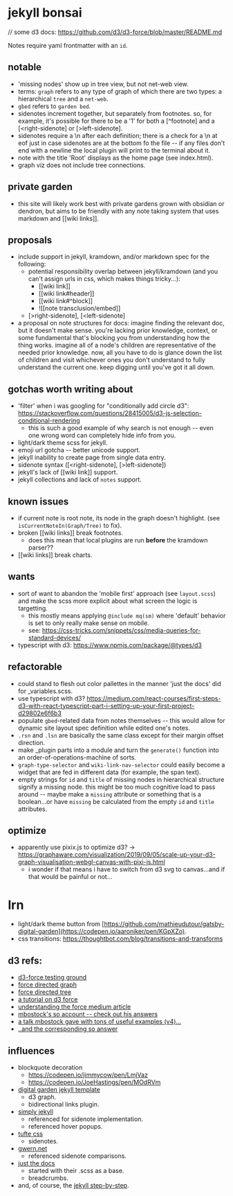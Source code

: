 # jekyll bonsai

// some d3 docs: https://github.com/d3/d3-force/blob/master/README.md

Notes require yaml frontmatter with an `id`.

## notable
- 'missing nodes' show up in tree view, but not net-web view.
- terms: `graph` refers to any type of graph of which there are two types: a hierarchical `tree` and a `net-web`.
- `gbed` refers to `garden bed`.
- sidenotes increment together, but separately from footnotes. so, for example, it's possible for there to be a '1' for both a \[\^footnote] and a \[\<right-sidenote] or \[\>left-sidenote].
- sidenotes require a \n after each definition; there is a check for a \n at eof just in case sidenotes are at the bottom fo the file -- if any files don't end with a newline the local plugin will print to the terminal about it.
- note with the title 'Root' displays as the home page (see index.html).
- graph viz does not include tree connections.

## private garden
- this site will likely work best with private gardens grown with obsidian or dendron, but aims to be friendly with any note taking system that uses markdown and \[\[wiki links]].

## proposals
- include support in jekyll, kramdown, and/or markdown spec for the following:
    - potential responsibility overlap between jekyll/kramdown (and you can't assign urls in css, which makes things tricky...):
        - \[\[wiki link]] 
        - \[\[wiki link#header]]
        - \[\[wiki link#^block]]
        - \!\[\[note transclusion/embed]]
    - \[\>right-sidenote], \[\<left-sidenote]
- a proposal on note structures for docs: imagine finding the relevant doc, but it doesn't make sense. you're lacking prior knowledge, context, or some fundamental that's blocking you from understanding how the thing works. imagine all of a node's children are representative of the needed prior knowledge. now, all you have to do is glance down the list of children and visit whichever ones you don't understand to fully understand the current one. keep digging until you've got it all down.

## gotchas worth writing about
- 'filter' when i was googling for "conditionally add circle d3": https://stackoverflow.com/questions/28415005/d3-js-selection-conditional-rendering
	- this is such a good example of why search is not enough -- even one wrong word can completely hide info from you.
- light/dark theme scss for jekyll.
- emoji url gotcha -- better unicode support.
- jekyll inability to create page from single data entry.
- sidenote syntax ([<right-sidenote], [>left-sidenote])
- jekyll's lack of \[\[wiki link]] support.
- jekyll collections and lack of `notes` support.

## known issues
- if current note is root note, its node in the graph doesn't highlight. (see `isCurrentNoteIn(Graph/Tree)` to fix).
- broken \[\[wiki links]] break footnotes.
    - does this mean that local plugins are run **before** the kramdown parser??
- \[\[wiki links]] break charts.

## wants
- sort of want to abandon the 'mobile first' approach (see `layout.scss`) and make the scss more explicit about what screen the logic is targetting.
    - this mostly means applying `@include mq(sm)` where 'default' behavior is set to only really make sense on mobile.
    - see: https://css-tricks.com/snippets/css/media-queries-for-standard-devices/
- typescript with d3: https://www.npmjs.com/package/@types/d3

## refactorable
- could stand to flesh out color pallettes in the manner 'just the docs' did for _variables.scss.
- use typescript with d3? https://medium.com/react-courses/first-steps-d3-with-react-typescript-part-i-setting-up-your-first-project-d29802e6f6b3
- populate `gbed`-related data from notes themselves -- this would allow for dynamic site layout spec definition while edited one's notes.
- `.rsn` and `.lsn` are basically the same class except for their margin offset direction.
- make _plugin parts into a module and turn the `generate()` function into an order-of-operations-machine of sorts.
- `graph-type-selector` and `wiki-link-nav-selector` could easily become a widget that are fed in different data (for example, the span text).
- empty strings for `id` and `title` of missing nodes in hierarchical structure signify a missing node. this might be too much cognitive load to pass around -- maybe make a `missing` attribute or something that is a boolean...or have `missing` be calculated from the empty `id` and `title` attributes.

## optimize
- apparently use pixix.js to optimize d3? -> https://graphaware.com/visualization/2019/09/05/scale-up-your-d3-graph-visualisation-webgl-canvas-with-pixi-js.html
    - i wonder if that means i have to switch from d3 svg to canvas...and if that would be painful or not...

# lrn
- light/dark theme button from [https://github.com/mathieudutour/gatsby-digital-garden](https://codepen.io/aaroniker/pen/KGpXZo).
- css transitions: https://thoughtbot.com/blog/transitions-and-transforms

## d3 refs:
- [d3-force testing ground](https://bl.ocks.org/steveharoz/8c3e2524079a8c440df60c1ab72b5d03)
- [force directed graph](https://observablehq.com/@d3/force-directed-graph)
- [force directed tree](https://observablehq.com/@d3/force-directed-tree)
- [a tutorial on d3 force](https://observablehq.com/@ben-tanen/a-tutorial-to-using-d3-force-from-someone-who-just-learned-ho#center_sect)
- [understanding the force medium article](https://medium.com/@sxywu/understanding-the-force-ef1237017d5)
- [mbostock's so account -- check out his answers](https://stackoverflow.com/users/365814/mbostock)
- [a talk mbostock gave with tons of useful examples (v4)...](https://mbostock.github.io/d3/talk/20110921/#0)
- [..and the corresponding so answer](https://stackoverflow.com/questions/9712516/how-can-i-construct-a-tree-using-d3-and-its-force-layout)

## influences
- blockquote decoration
    - https://codepen.io/jimmycow/pen/LmjVaz
    - https://codepen.io/JoeHastings/pen/MOdRVm
- [digital garden jekyll template](https://github.com/maximevaillancourt/digital-garden-jekyll-template)
    - d3 graph.
    - bidirectional links plugin.
- [simply jekyll](https://github.com/raghuveerdotnet/simply-jekyll)
    - referenced for sidenote implementation.
    - referenced hover popups.
- [tufte css](https://github.com/edwardtufte/tufte-css)
    - sidenotes.
- [gwern.net](https://github.com/gwern/gwern.net)
    - referenced sidenote comparisons.
- [just the docs](https://github.com/pmarsceill/just-the-docs)
    - started with their .scss as a base. 
    - breadcrumbs.
- and, of course, the [jekyll step-by-step](https://jekyllrb.com/docs/step-by-step/01-setup/).
